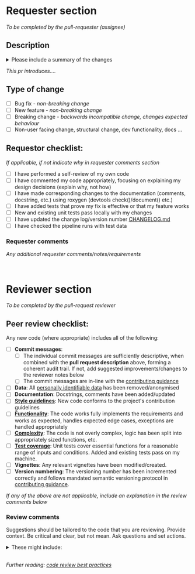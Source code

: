 # Requester section

*To be completed by the pull-requester (assignee)*

## Description
<details><summary>Please include a summary of the changes</summary>
 
  - What is this change?
  - What does it fix?
  - Is this a bug fix or a feature and does it break any existing functionality?
  - How has it been tested?
</details>
 
*This pr introduces....*
 
## Type of change
- [ ] Bug fix - *non-breaking change*
- [ ] New feature - *non-breaking change*
- [ ] Breaking change - *backwards incompatible change, changes expected behaviour*
- [ ] Non-user facing change, structural change, dev functionality, docs ...
 
## Requestor checklist:

*If applicable, if not indicate why in requester comments section*

- [ ] I have performed a self-review of my own code
- [ ] I have commented my code appropriately, focusing on explaining my design decisions (explain why, not how)
- [ ] I have made corresponding changes to the documentation (comments, docstring, etc.) using roxygen (devtools check()/document() etc.)
- [ ] I have added tests that prove my fix is effective or that my feature works
- [ ] New and existing unit tests pass locally with my changes
- [ ] I have updated the change log/version number [CHANGELOG.md](https://github.com/ONSdigital/dpmsplit/blob/main/CHANGELOG.md)
- [ ] I have checked the pipeline runs with test data

### Requester comments
 
*Any additional requester comments/notes/requirements*

<br>
 
# Reviewer section

*To be completed by the pull-request reviewer*

##  Peer review checklist:
Any new code (where appropriate) includes all of the following:

- [ ] **Commit messages**:
  - [ ] The individual commit messages are sufficiently descriptive, when combined with the **pull request description** above, forming a coherent audit trail. If not, add suggested improvements/changes to the reviewer notes below
  - [ ] The commit messages are in-line with the [contributing guidance](https://github.com/ONSdigital/dpmsplit/blob/main/CONTRIBUTING.md)
- [ ] **Data**: All [personally identifiable data](https://ico.org.uk/for-organisations/uk-gdpr-guidance-and-resources/personal-information-what-is-it/what-is-personal-information-a-guide/) has been removed/anonymised
- [ ] **Documentation**: Docstrings, comments have been added/updated
- [ ] **[Style guidelines](https://confluence.ons.gov.uk/display/PP/Style+guidelines)**: New code conforms to the project's contribution guidelines
- [ ] **[Functionality](https://confluence.ons.gov.uk/display/PP/Functionality)**: The code works fully implements the requirements and works as expected, handles expected edge cases, exceptions are handled appropriately
- [ ] **[Complexity](https://confluence.ons.gov.uk/display/PP/Complexity)**: The code is not overly complex, logic has been split into appropriately sized functions, etc.
- [ ] **[Test coverage](https://confluence.ons.gov.uk/display/PP/Test+coverage)**: Unit tests cover essential functions for a reasonable range of inputs and conditions. Added and existing tests pass on my machine.
- [ ] **Vignettes**: Any relevant vignettes have been modified/created.
- [ ] **Version numbering**: The versioning number has been incremented correctly and follows mandated semantic versioning protocol in [contributing guidance](https://github.com/ONSdigital/dpmsplit/blob/main/CONTRIBUTING.md).

*If any of the above are not applicable, include an explanation in the review comments below*

### Review comments
Suggestions should be tailored to the code that you are reviewing. Provide context.
Be critical and clear, but not mean. Ask questions and set actions.
<details><summary>These might include:</summary>
 
- bugs that need fixing (does it work as expected? and does it work with other code that it is likely to interact with?)
- alternative methods (could it be written more efficiently or with more clarity?)
- documentation improvements (does the documentation reflect how the code actually works?)
- additional tests that should be implemented
- Do the tests effectively assure that it works correctly? Are there additional edge cases/negative tests to be considered?
- Code style improvements (could the code be written more clearly?)
</details>
<br>
 
*Further reading: [code review best practices](https://best-practice-and-impact.github.io/qa-of-code-guidance/peer_review.html)*